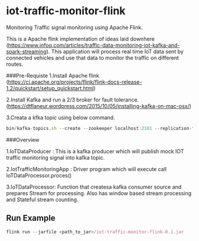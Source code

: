 # iot-traffic-monitor-flink
Monitoring Traffic signal monitoring  using Apache Flink. 

This is a Apache flink implementation of ideas laid downhere (https://www.infoq.com/articles/traffic-data-monitoring-iot-kafka-and-spark-streaming).
This application will process real time IoT data sent by connected vehicles and use that data to monitor the traffic on different routes. 

###Pre-Requiste
1.Install Apache flink (https://ci.apache.org/projects/flink/flink-docs-release-1.2/quickstart/setup_quickstart.html)

2.Install Kafka and run a 2/3 broker for fault tolerance.(https://dtflaneur.wordpress.com/2015/10/05/installing-kafka-on-mac-osx/)

3.Creata a kfka topic using below command.
```javascript
bin/kafka-topics.sh --create --zookeeper localhost:2181 --replication-factor 3 --partitions 1 --topic iot-data-event-flink
```
###Overview

1.IoTDataProducer : This is a kafka producer which will publish mock IOT traffic monitoring signal into kafka topic.

2.IotTrafficMonitoringApp : Driver program which will execute call IoTDataProcessor.proces()

3.IoTDataProcessor: Function that createsa kafka consumer source and prepares Stream for processing. Also has window
based stream processing and Stateful stream counting.

## Run Example

```javascript
flink run --jarfile <path_to_jar>/iot-traffic-monitor-flink-0.1.jar
```
